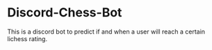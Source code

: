 # Discord-Chess-Bot

This is a discord bot to predict if and when a user will reach a certain lichess rating.
